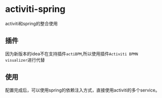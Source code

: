 # activiti-spring
activiti和spring的整合使用

## 插件
因为新版本的idea不在支持插件`actiBPM`,所以使用插件`Activiti BPMN visualizer`进行代替

## 使用
配置完成后，可以使用spring的依赖注入方式，直接使用activiti的多个service。